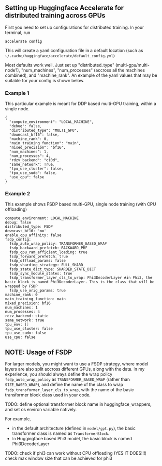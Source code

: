 ## Setting up Huggingface Accelerate for distributed training across GPUs

First you need to set up configurations for distributed training. In your terminal, run

`accelerate config`

This will create a yaml configuration file in a default location (such as `~/.cache/huggingface/accelerate/default_config.yml`)

Most defaults work well. Just set up  "distributed_type" (multi-gpu/multi-node?),  "num_machines",  "num_processes" (accross all the machines combined), and "machine_rank". An example of the yaml values that may be suitable for your config is shown below. 


### Example 1
This particular example is meant for DDP based multi-GPU training, within a single node.

```
{
  "compute_environment": "LOCAL_MACHINE",
  "debug": false,
  "distributed_type": "MULTI_GPU",
  "downcast_bf16": false,
  "machine_rank": 0,
  "main_training_function": "main",
  "mixed_precision": "bf16",
  "num_machines": 1,
  "num_processes": 4,
  "rdzv_backend": "c10d",
  "same_network": True,
  "tpu_use_cluster": false,
  "tpu_use_sudo": false,
  "use_cpu": false
}
```

### Example 2
This example shows FSDP based multi-GPU, single node training (with CPU offloading)

```
compute_environment: LOCAL_MACHINE
debug: false
distributed_type: FSDP
downcast_bf16: 'no'
enable_cpu_affinity: false
fsdp_config:
  fsdp_auto_wrap_policy: TRANSFORMER_BASED_WRAP
  fsdp_backward_prefetch: BACKWARD_PRE
  fsdp_cpu_ram_efficient_loading: true
  fsdp_forward_prefetch: true
  fsdp_offload_params: false
  fsdp_sharding_strategy: FULL_SHARD
  fsdp_state_dict_type: SHARDED_STATE_DICT
  fsdp_sync_module_states: true
  fsdp_transformer_layer_cls_to_wrap: Phi3DecoderLayer #in Phi3, the basic block is named Phi3DecoderLayer. This is the class that will be wrapped by FSDP
  fsdp_use_orig_params: true
machine_rank: 0
main_training_function: main
mixed_precision: bf16
num_machines: 1
num_processes: 4
rdzv_backend: static
same_network: true
tpu_env: []
tpu_use_cluster: false
tpu_use_sudo: false
use_cpu: false
```


## NOTE: Usage of FSDP
For larger models, you might want to use a FSDP strategy, where model layers are also split accross different GPUs, along with the data. In my experience, you should always define the wrap policy `fsdp_auto_wrap_policy` as `TRANSFORMER_BASED_WRAP` (rather than `SIZE_BASED_WRAP`),  and define the name of the class to wrap `fsdp_transformer_layer_cls_to_wrap`, with the name of the basic transformer block class used in your code. 

TODO: define optional transformer block name in huggingface_wrappers, and set os environ variable natively. 

For example, 
- in the default architecture (defined in `model/gpt.py`), the basic transformer class is named as `TransformerBlock`. 
- In Huggingface based Phi3 model, the basic block is named Phi3DecoderLayer


TODO:
check if phi3 can work without CPU offloading (YES IT DOES!!!)
check max window size that can be achieved for phi3
